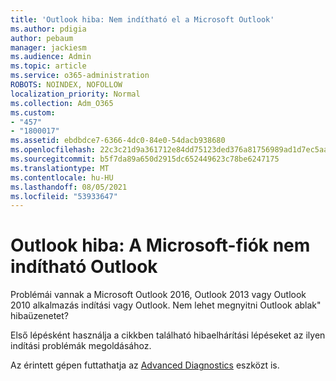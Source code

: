 ```yaml
---
title: 'Outlook hiba: Nem indítható el a Microsoft Outlook'
ms.author: pdigia
author: pebaum
manager: jackiesm
ms.audience: Admin
ms.topic: article
ms.service: o365-administration
ROBOTS: NOINDEX, NOFOLLOW
localization_priority: Normal
ms.collection: Adm_O365
ms.custom:
- "457"
- "1800017"
ms.assetid: ebdbdce7-6366-4dc0-84e0-54dacb938680
ms.openlocfilehash: 22c3c21d9a361712e84dd75123ded376a81756989ad1d7ec5aa573e0046c04b8
ms.sourcegitcommit: b5f7da89a650d2915dc652449623c78be6247175
ms.translationtype: MT
ms.contentlocale: hu-HU
ms.lasthandoff: 08/05/2021
ms.locfileid: "53933647"
---
```

# <a name="outlook-error-cannot-start-microsoft-outlook"></a>Outlook hiba: A Microsoft-fiók nem indítható Outlook

Problémái vannak a Microsoft Outlook 2016, Outlook 2013 vagy Outlook 2010 alkalmazás indítási vagy Outlook. Nem lehet megnyitni Outlook ablak" hibaüzenetet?
  
Első lépésként használja a [](https://support.office.com/article/I-can-t-start-Microsoft-Outlook-2016-2013-or-2010-or-receive-the-error-Cannot-start-Microsoft-Office-Outlook-Cannot-open-the-Outlook-Window-d1f69da6-b333-4650-97bf-4d77bd7abb85) cikkben található hibaelhárítási lépéseket az ilyen indítási problémák megoldásához. 
  
Az érintett gépen futtathatja az [Advanced Diagnostics](https://aka.ms/SaRA-OutlookAdvDiagnostics) eszközt is.